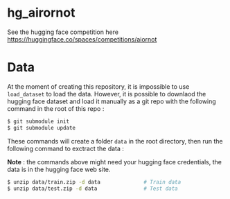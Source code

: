 # hg_airornot
See the hugging face competition here https://huggingface.co/spaces/competitions/aiornot

# Data
At the moment of creating this repository, it is impossible to use `load_dataset` to load the data. However, it is possible to downlaod the hugging face dataset and load it manually as a git repo with the following command in the root of this repo :

```bash
$ git submodule init
$ git submodule update
```

These commands will create a folder `data` in the root directory, then run the following command to exctract the data : 

**Note** : the commands above might need your hugging face credentials, the data is in the hugging face web site.


```bash
$ unzip data/train.zip -d data              # Train data
$ unzip data/test.zip -d data               # Test data
```

